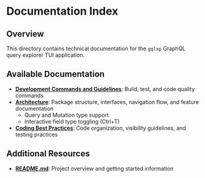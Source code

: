 # Documentation Index

## Overview
This directory contains technical documentation for the `gqlxp` GraphQL query explorer TUI application.

## Available Documentation

- **[Development Commands and Guidelines](development.md)**: Build, test, and code quality commands
- **[Architecture](architecture.md)**: Package structure, interfaces, navigation flow, and feature documentation
  - Query and Mutation type support
  - Interactive field type toggling (Ctrl+T)
- **[Coding Best Practices](coding.md)**: Code organization, visibility guidelines, and testing practices

## Additional Resources

- **[README.md](../README.md)**: Project overview and getting started information

